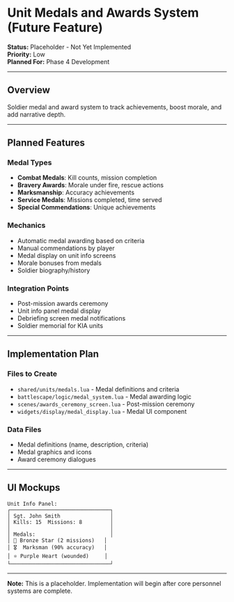 # Unit Medals and Awards System (Future Feature)

**Status:** Placeholder - Not Yet Implemented  
**Priority:** Low  
**Planned For:** Phase 4 Development

---

## Overview

Soldier medal and award system to track achievements, boost morale, and add narrative depth.

---

## Planned Features

### Medal Types
- **Combat Medals**: Kill counts, mission completion
- **Bravery Awards**: Morale under fire, rescue actions
- **Marksmanship**: Accuracy achievements
- **Service Medals**: Missions completed, time served
- **Special Commendations**: Unique achievements

### Mechanics
- Automatic medal awarding based on criteria
- Manual commendations by player
- Medal display on unit info screens
- Morale bonuses from medals
- Soldier biography/history

### Integration Points
- Post-mission awards ceremony
- Unit info panel medal display
- Debriefing screen medal notifications
- Soldier memorial for KIA units

---

## Implementation Plan

### Files to Create
- `shared/units/medals.lua` - Medal definitions and criteria
- `battlescape/logic/medal_system.lua` - Medal awarding logic
- `scenes/awards_ceremony_screen.lua` - Post-mission ceremony
- `widgets/display/medal_display.lua` - Medal UI component

### Data Files
- Medal definitions (name, description, criteria)
- Medal graphics and icons
- Award ceremony dialogues

---

## UI Mockups

```
Unit Info Panel:
┌────────────────────────────────┐
│ Sgt. John Smith                │
│ Kills: 15  Missions: 8         │
│                                │
│ Medals:                        │
│ 🏅 Bronze Star (2 missions)   │
│ 🎖️  Marksman (90% accuracy)   │
│ ⭐ Purple Heart (wounded)     │
└────────────────────────────────┘
```

---

**Note:** This is a placeholder. Implementation will begin after core personnel systems are complete.
